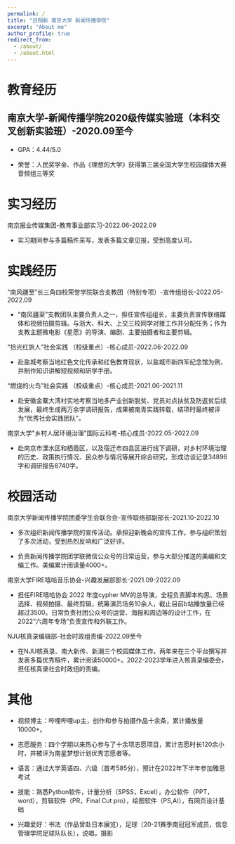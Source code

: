 ```yaml
---
permalink: /
title: "吕翔新 南京大学 新闻传播学院"
excerpt: "About me"
author_profile: true
redirect_from: 
  - /about/
  - /about.html
---
```


教育经历
======
南京大学-新闻传播学院2020级传媒实验班（本科交叉创新实验班）-2020.09至今     
------
- GPA：4.44/5.0

- 荣誉：人民奖学金、作品《理想的大学》获得第三届全国大学生校园媒体大赛音频组三等奖

实习经历 
======
南京报业传媒集团-教育事业部实习-2022.06-2022.09

- 实习期间参与多篇稿件采写，发表多篇文章见报，受到高度认可。

实践经历 
======
“南风疆至”长三角四校荣誉学院联合支教团（特别专项）-宣传组组长-2022.05-2022.09

- “南风疆至”支教团队主要负责人之一，担任宣传组组长，主要负责宣传联络媒体和视频拍摄剪辑。与浙大、科大、上交三校同学对接工作并分配任务；作为支教主题微电影《星愿》的导演、编剧、主要拍摄者和主要剪辑。

“拾光红旅人”社会实践 （校级重点）-核心成员-2022.06-2022.09

- 赴盐城考察当地红色文化传承和红色教育现状，以盐城市新四军纪念馆为例，并制作知识讲解短视频和研学手册。

“燃烧的火鸟”社会实践 （校级重点）-核心成员-2021.06-2021.11

- 赴安徽金寨大湾村实地考察当地多产业创新脱贫、党员对点扶贫及防返贫后续发展，最终生成两万余字调研报告，成果被南青实践转载，结项时最终被评为“优秀社会实践团队”。

南京大学"乡村人居环境治理"国际云科考-核心成员-2022.05-2022.09

- 赴南京市溧水区和栖霞区，以及宿迁市四县区进行线下调研，对乡村环境治理的历史、政策执行情况、民众参与情况等展开综合研究，形成访谈记录34896字和调研报告8740字。


校园活动 
======
南京大学新闻传播学院团委学生会联合会-宣传联络部副部长-2021.10-2022.10

- 多次组织新闻传播学院的宣传活动。承担迎新晚会的宣传工作，参与组织策划了多次活动，受到热烈反响和广泛好评。

- 负责新闻传播学院团学联微信公众号的日常运营，参与大部分推送的美编和文编工作。美编累计阅读量4000+。

南京大学FIRE嘻哈音乐协会-兴趣发展部部长-2021.09-2022.09 

- 担任FIRE嘻哈协会 2022 年度cypher MV的总导演，全程负责脚本构思、场景选择、视频拍摄、最终剪辑，统筹演员场务10余人，截止目前b站播放量已经超过3500。日常负责社团公众号的运营、海报和周边等的设计工作，在2022“六周年专场”负责宣传和外联工作。

NJU核真录编辑部-社会时政组责编-2022.09至今 

- 在NJU核真录、南大新传、新潮三个校园媒体工作，两年来在三个平台撰写并发表多篇优秀稿件，累计阅读50000+。2022-2023学年进入核真录编委会，担任核真录社会时政组的责编。

其他
======
- 视频博主：哔哩哔哩up主，创作和参与拍摄作品十余条，累计播放量10000+。

- 志愿服务：四个学期以来热心参与了十余项志愿项目，累计志愿时长120余小时，并被评为南星梦想计划优秀志愿者等。

- 语言：通过大学英语四、六级（首考585分），预计在2022年下半年参加雅思考试

- 技能：熟悉Python软件，计量分析（SPSS，Excel），办公软件（PPT，word），剪辑软件（PR，Final Cut pro），绘图软件（PS,AI），有网页设计基础

- 兴趣爱好：书法（作品曾赴日本展览），足球（20-21赛季南冠冠军成员，信息管理学院足球队队长），说唱，摄影


